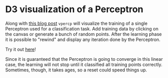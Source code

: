 D3 visualization of a Perceptron
========

Along with [this blog post](http://maerch.github.io/2014/10/22/perceptron.html) `vpercp` will visualize the training of a single Perceptron used for a classification task. Add training data by clicking on the canvas or generate a bunch of random points. After the learning phase it is possible to "rewind" and display any iteration done by the Perceptron. 

Try it out [here](http://maerch.github.io/static/vpercp/)!

Since it is guaranteed that the Perceptron is going to converge in this linear case, the learning will not stop until it classified all training points correctly. Sometimes, though, it takes ages, so a reset could speed things up.
